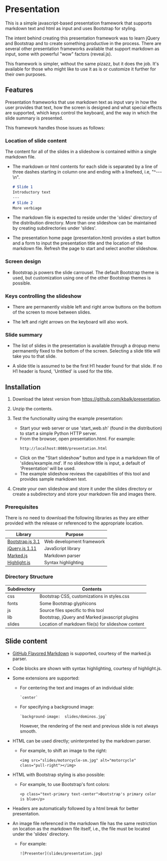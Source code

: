 # Presentation

This is a simple javascript-based presentation framework that supports
markdown text and html as input and uses Bootstrap for styling.

The intent behind creating this presentation framework was to learn
jQuery and Bootstrap and to create something productive in the
process.  There are several other presentation frameworks available that
support markdown as input, some with powerful "wow" factors (reveal.js).

This framework is simpler, without the same pizazz, but it does the
job.  It's available for those who might like to use it as is or
customize it further for their own purposes.

## Features

Presentation frameworks that use markdown text as input vary in how the 
user provides that text, how the screen is designed and what special
effects are supported, which keys control the keyboard, and the way in 
which the slide summary is presented.

This framework handles those issues as follows:

### Location of slide content

The content for all of the slides in a slideshow is contained within a
single markdown file.

* The markdown or html contents for each slide is separated by a line of
three dashes starting in column one and ending with a linefeed, i.e, "^---\n".

    ```markdown
    # Slide 1
    Introductory text
    ---
    # Slide 2
    More verbiage
    ```

* The markdown file is expected to reside under the 'slides' directory
of the distribution directory.  More than one slideshow can be maintained
by creating subdirectories under 'slides'.

* The presentation home page (presentation.html) provides a start button
and a form to input the presentation title and the location of the markdown
file.  Refresh the page to start and select another slideshow.
      
### Screen design

* Bootstrap.js powers the slide carrousel.  The default Bootstrap theme 
is used, but customization using one of the other Bootstrap themes is 
possible.

### Keys controlling the slideshow

* There are permanently visible left and right arrow buttons on the bottom
of the screen to move between slides.

* The left and right arrows on the keyboard will also work.

### Slide summary

* The list of slides in the presentation is available through a dropup 
menu permanently fixed to the bottom of the screen.  Selecting a slide 
title will take you to that slide.

* A slide title is assumed to be the first H1 header found for that slide.
If no H1 header is found, 'Untitled' is used for the title.

## Installation

1.  Download the latest version from https://github.com/kbalk/presentation.

2.  Unzip the contents.

3.  Test the functionality using the example presentation:
    * Start your web server or use 'start_web.sh' (found in the distribution)
      to start a simple Python HTTP server.
    * From the browser, open presentation.html.  For example:
        ```
        http://localhost:8080/presentation.html
        ```
    * Click on the "Start slideshow" button and type in a markdown file 
      of 'slides/example.md'.  If no slideshow title is input, a default
      of 'Presentation' will be used.
    * The example slideshow reviews the capabilities of this tool and
      provides sample markdown text.

4.  Create your own slideshow and store it under the slides directory
    or create a subdirectory and store your markdown file and images there.

### Prerequisites

There is no need to download the following libraries as they are either
provided with the release or referenced to the appropriate location.

Library                                       | Purpose 
----------------------------------------------| --------------------------
[Bootstrap.js 3.1](http://getbootstrap.com/)  | Web development framework 
[jQuery.js 1.11](https://jquery.com/)         | JavaScript library
[Marked.js](https://github.com/chjj/marked)   | Markdown parser
[Highlight.js](http://highlightjs.org/)       | Syntax highlighting 

### Directory Structure

Subdirectory  | Contents
-------------| ------------
css    | Bootstrap CSS, customizations in styles.css
fonts  | Some Bootstrap glyphicons
js     | Source files specific to this tool
lib    | Bootstrap, jQuery and Marked javascript plugins
slides | Location of markdown file(s) for slideshow content

## Slide content

* [GitHub Flavored Markdown](https://help.github.com/categories/88/articles) is supported, courtesy of the marked.js parser.

* Code blocks are shown with syntax highlighting, courtesy of highlight.js.

* Some extensions are supported:
    - For centering the text and images of an individual slide:

      ```
      `center`
      ```

    - For specifying a background image:

      ```
      `background-image:  slides/dominos.jpg`
      ```

      However, the rendering of the next and previous slide is not
      always smooth.

* HTML can be used directly; uninterpreted by the markdown parser.
    - For example, to shift an image to the right: 

      ```
      <img src="slides/motorcycle-sm.jpg" alt="motorcycle" class="pull-right"></img>
      ```
* HTML with Bootstrap styling is also possible:
    - For example, to use Bootstrap's font colors:

      ```
      <p class="text-primary text-center">Bootstrap's primary color is blue</p>
      ```

* Headers are automatically followed by a html break for better presentation.

* An image file referenced in the markdown file has the same restriction on 
  location as the markdown file itself, i.e., the file must be located under 
  the 'slides' directory.
    - For example:

      ```
      ![Presenter](slides/presentation.jpg)
      ```
